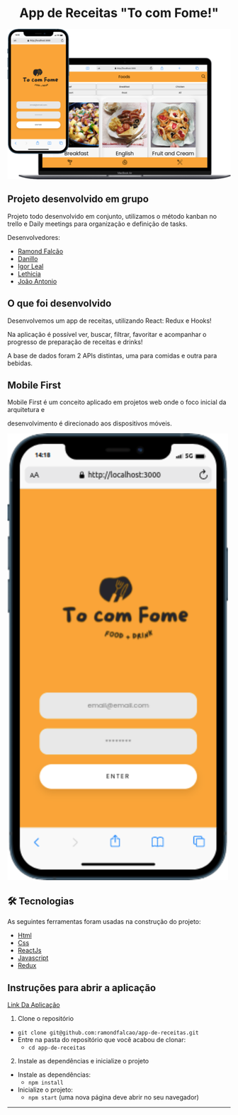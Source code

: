 #  <h1 align="center">App de Receitas "To com Fome!"</h1>
![img](img-app-recipes.svg)

## Projeto desenvolvido em grupo

Projeto todo desenvolvido em conjunto, utilizamos o método kanban no trello e Daily meetings para organização e definição de tasks.

Desenvolvedores:

- [Ramond Falcão](https://github.com/ramondfalcao)
- [Danillo](https://github.com/danillogoncalves)
- [Igor Leal](https://github.com/IgorHLeal)
- [Lethicia](https://github.com/Lethiciahas)
- [João Antonio](https://github.com/JoaopSilvaa)

## O que foi desenvolvido

Desenvolvemos um app de receitas, utilizando React: Redux e Hooks!

Na aplicação é possível ver, buscar, filtrar, favoritar e acompanhar o progresso de preparação de receitas e drinks!

A base de dados foram 2 APIs distintas, uma para comidas e outra para bebidas.

## Mobile First 

Mobile First é um conceito aplicado em projetos web onde o foco inicial da arquitetura e 

desenvolvimento é direcionado aos dispositivos móveis.

![img](img-size-mobile.svg)


## 🛠 Tecnologias

As seguintes ferramentas foram usadas na construção do projeto:

- [Html](https://developer.mozilla.org/en-US/docs/Web/HTML)
- [Css](https://developer.mozilla.org/en-US/docs/Web/CSS)
- [ReactJs](https://pt-br.reactjs.org/)
- [Javascript](https://developer.mozilla.org/en-US/docs/Web/JavaScript)
- [Redux](https://redux.js.org/)

## Instruções para abrir a aplicação
[Link Da Aplicação](https://ramondfalcao-app-de-receitas.netlify.app/)

1. Clone o repositório
  * `git clone git@github.com:ramondfalcao/app-de-receitas.git`
  * Entre na pasta do repositório que você acabou de clonar:
    * `cd app-de-receitas`

2. Instale as dependências e inicialize o projeto
  * Instale as dependências:
    * `npm install`
  * Inicialize o projeto:
    * `npm start` (uma nova página deve abrir no seu navegador)
---



